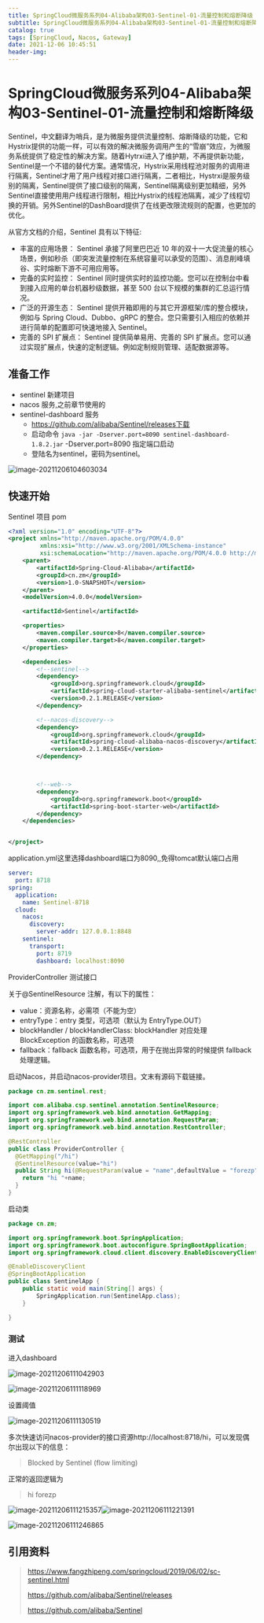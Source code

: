 ```yaml
---
title: SpringCloud微服务系列04-Alibaba架构03-Sentinel-01-流量控制和熔断降级
subtitle: SpringCloud微服务系列04-Alibaba架构03-Sentinel-01-流量控制和熔断降级
catalog: true
tags: [SpringCloud, Nacos, Gateway]
date: 2021-12-06 10:45:51
header-img:
---
```


# SpringCloud微服务系列04-Alibaba架构03-Sentinel-01-流量控制和熔断降级

Sentinel，中文翻译为哨兵，是为微服务提供流量控制、熔断降级的功能，它和Hystrix提供的功能一样，可以有效的解决微服务调用产生的“雪崩”效应，为微服务系统提供了稳定性的解决方案。随着Hytrxi进入了维护期，不再提供新功能，Sentinel是一个不错的替代方案。通常情况，Hystrix采用线程池对服务的调用进行隔离，Sentinel才用了用户线程对接口进行隔离，二者相比，Hystrxi是服务级别的隔离，Sentinel提供了接口级别的隔离，Sentinel隔离级别更加精细，另外Sentinel直接使用用户线程进行限制，相比Hystrix的线程池隔离，减少了线程切换的开销。另外Sentinel的DashBoard提供了在线更改限流规则的配置，也更加的优化。

从官方文档的介绍，Sentinel 具有以下特征:

- 丰富的应用场景： Sentinel 承接了阿里巴巴近 10 年的双十一大促流量的核心场景，例如秒杀（即突发流量控制在系统容量可以承受的范围）、消息削峰填谷、实时熔断下游不可用应用等。
- 完备的实时监控： Sentinel 同时提供实时的监控功能。您可以在控制台中看到接入应用的单台机器秒级数据，甚至 500 台以下规模的集群的汇总运行情况。
- 广泛的开源生态： Sentinel 提供开箱即用的与其它开源框架/库的整合模块，例如与 Spring Cloud、Dubbo、gRPC 的整合。您只需要引入相应的依赖并进行简单的配置即可快速地接入 Sentinel。
- 完善的 SPI 扩展点： Sentinel 提供简单易用、完善的 SPI 扩展点。您可以通过实现扩展点，快速的定制逻辑。例如定制规则管理、适配数据源等。

## 准备工作

- sentinel 新建项目
- nacos 服务,之前章节使用的
- sentinel-dashboard 服务
  - https://github.com/alibaba/Sentinel/releases下载
  - 启动命令 `java -jar -Dserver.port=8090 sentinel-dashboard-1.8.2.jar` -Dserver.port=8090 指定端口启动
  - 登陆名为sentinel，密码为sentinel。

![image-20211206104603034](SpringCloud微服务系列04-Alibaba架构03-Sentinel-01-流量控制和熔断降级/image-20211206104603034.png)

## 快速开始

Sentinel 项目 pom

```xml
<?xml version="1.0" encoding="UTF-8"?>
<project xmlns="http://maven.apache.org/POM/4.0.0"
         xmlns:xsi="http://www.w3.org/2001/XMLSchema-instance"
         xsi:schemaLocation="http://maven.apache.org/POM/4.0.0 http://maven.apache.org/xsd/maven-4.0.0.xsd">
    <parent>
        <artifactId>Spring-Cloud-Alibaba</artifactId>
        <groupId>cn.zm</groupId>
        <version>1.0-SNAPSHOT</version>
    </parent>
    <modelVersion>4.0.0</modelVersion>

    <artifactId>Sentinel</artifactId>

    <properties>
        <maven.compiler.source>8</maven.compiler.source>
        <maven.compiler.target>8</maven.compiler.target>
    </properties>

    <dependencies>
        <!--sentinel-->
        <dependency>
            <groupId>org.springframework.cloud</groupId>
            <artifactId>spring-cloud-starter-alibaba-sentinel</artifactId>
            <version>0.2.1.RELEASE</version>
        </dependency>

        <!--nacos-discovery-->
        <dependency>
            <groupId>org.springframework.cloud</groupId>
            <artifactId>spring-cloud-alibaba-nacos-discovery</artifactId>
            <version>0.2.1.RELEASE</version>
        </dependency>



        <!--web-->
        <dependency>
            <groupId>org.springframework.boot</groupId>
            <artifactId>spring-boot-starter-web</artifactId>
        </dependency>
    </dependencies>


</project>
```

application.yml这里选择dashboard端口为8090,,免得tomcat默认端口占用

```yml
server:
  port: 8718
spring:
  application:
    name: Sentinel-8718
  cloud:
    nacos:
      discovery:
        server-addr: 127.0.0.1:8848
    sentinel:
      transport:
        port: 8719
        dashboard: localhost:8090
```



ProviderController 测试接口

关于@SentinelResource 注解，有以下的属性：

- value：资源名称，必需项（不能为空）
- entryType：entry 类型，可选项（默认为 EntryType.OUT）
- blockHandler / blockHandlerClass: blockHandler 对应处理 BlockException 的函数名称，可选项
- fallback：fallback 函数名称，可选项，用于在抛出异常的时候提供 fallback 处理逻辑。

启动Nacos，并启动nacos-provider项目。文末有源码下载链接。

```java
package cn.zm.sentinel.rest;

import com.alibaba.csp.sentinel.annotation.SentinelResource;
import org.springframework.web.bind.annotation.GetMapping;
import org.springframework.web.bind.annotation.RequestParam;
import org.springframework.web.bind.annotation.RestController;

@RestController
public class ProviderController {
  @GetMapping("/hi")
  @SentinelResource(value="hi")
  public String hi(@RequestParam(value = "name",defaultValue = "forezp",required = false)String name){
    return "hi "+name;
  }
}
```

启动类

```java
package cn.zm;

import org.springframework.boot.SpringApplication;
import org.springframework.boot.autoconfigure.SpringBootApplication;
import org.springframework.cloud.client.discovery.EnableDiscoveryClient;

@EnableDiscoveryClient
@SpringBootApplication
public class SentinelApp {
    public static void main(String[] args) {
        SpringApplication.run(SentinelApp.class);
    }

}
```

### 测试

进入dashboard

![image-20211206111042903](SpringCloud微服务系列04-Alibaba架构03-Sentinel-01-流量控制和熔断降级/image-20211206111042903.png)



![image-20211206111118969](SpringCloud微服务系列04-Alibaba架构03-Sentinel-01-流量控制和熔断降级/image-20211206111118969.png)

设置阈值

![image-20211206111130519](SpringCloud微服务系列04-Alibaba架构03-Sentinel-01-流量控制和熔断降级/image-20211206111130519.png)



多次快速访问nacos-provider的接口资源http://localhost:8718/hi，可以发现偶尔出现以下的信息：

> Blocked by Sentinel (flow limiting)

正常的返回逻辑为

> hi forezp

![image-20211206111215357](SpringCloud微服务系列04-Alibaba架构03-Sentinel-01-流量控制和熔断降级/image-20211206111215357.png)![image-20211206111221391](SpringCloud微服务系列04-Alibaba架构03-Sentinel-01-流量控制和熔断降级/image-20211206111221391.png)

![image-20211206111246865](SpringCloud微服务系列04-Alibaba架构03-Sentinel-01-流量控制和熔断降级/image-20211206111246865.png)

## 引用资料

>https://www.fangzhipeng.com/springcloud/2019/06/02/sc-sentinel.html
>
>https://github.com/alibaba/Sentinel/releases
>
>https://github.com/alibaba/Sentinel
